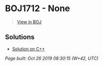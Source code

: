 # BOJ1712 - None

> [View in BOJ](https://www.acmicpc.net/problem/1712)

## Solutions
- [Solution on C++](1712%20손익분기점.cpp)


_Page built: Oct 26 2019 08:30:15 (W+42, UTC)_

